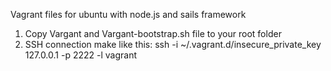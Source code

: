 Vagrant files for ubuntu with node.js and sails framework

1. Copy Vargant and Vargant-bootstrap.sh file to your root folder
2. SSH connection make like this: ssh -i ~/.vagrant.d/insecure_private_key 127.0.0.1 -p 2222 -l vagrant